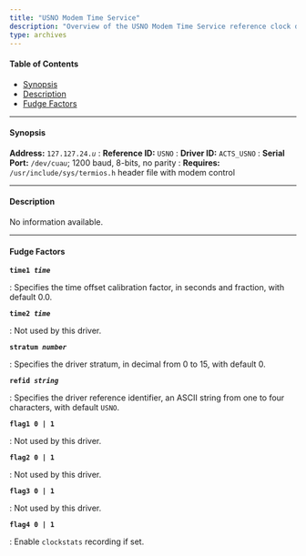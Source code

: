 ```yaml
---
title: "USNO Modem Time Service"
description: "Overview of the USNO Modem Time Service reference clock driver."
type: archives
---
```


#### Table of Contents

*  [Synopsis](/documentation/drivers/driver24/#synopsis)
*  [Description](/documentation/drivers/driver24/#description)
*  [Fudge Factors](/documentation/drivers/driver24/#fudge-factors)

* * *

#### Synopsis

**Address:** <code>127.127.24._u_</code>
: **Reference ID:** `USNO`
: **Driver ID:** `ACTS_USNO`
: **Serial Port:** <code>/dev/cua*u*</code>; 1200 baud, 8-bits, no parity
: **Requires:** `/usr/include/sys/termios.h` header file with modem control

* * *

#### Description

No information available.

* * *

#### Fudge Factors

<code>**time1 _time_**</code>

: Specifies the time offset calibration factor, in seconds and fraction, with default 0.0.

<code>**time2 _time_**</code>

: Not used by this driver.

<code>**stratum _number_**</code>

: Specifies the driver stratum, in decimal from 0 to 15, with default 0.

<code>**refid _string_**</code>

: Specifies the driver reference identifier, an ASCII string from one to four characters, with default `USNO`.

<code>**flag1 0 | 1**</code>

: Not used by this driver.

<code>**flag2 0 | 1**</code>

: Not used by this driver.

<code>**flag3 0 | 1**</code>

: Not used by this driver.

<code>**flag4 0 | 1**</code>

: Enable `clockstats` recording if set.